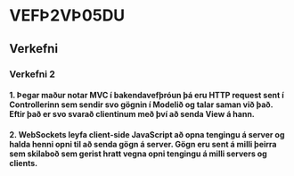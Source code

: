 # VEFÞ2VÞ05DU

## Verkefni

### Verkefni 2
#### 1. Þegar maður notar MVC í bakendavefþróun þá eru HTTP request sent í Controllerinn sem sendir svo gögnin í Modelið og talar saman við það. Eftir það er svo svarað clientinum með því að senda View á hann.

#### 2. WebSockets leyfa client-side JavaScript að opna tengingu á server og halda henni opni til að senda gögn á server. Gögn eru sent á milli þeirra sem skilaboð sem gerist hratt vegna opni tengingu á milli servers og clients.
